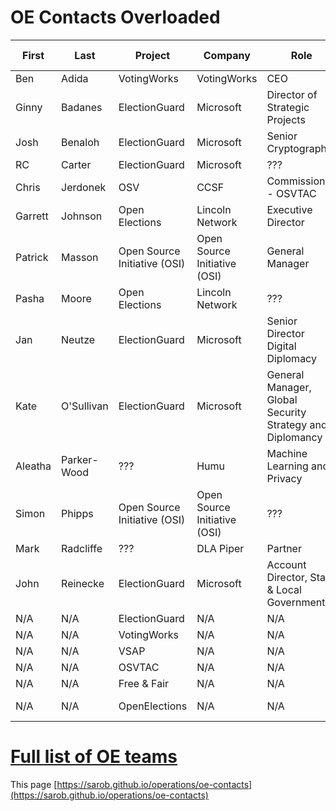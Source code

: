 # OE Contacts Overloaded

First | Last       |   Project    |   Company    | Role      | email        | ML archive
----- | ---------- | ------------ | ------------ | --------- | ------------ | -----------
Ben   | Adida      | VotingWorks   | VotingWorks  | CEO       | <ben@adida.net> | N/A
Ginny | Badanes    | ElectionGuard | Microsoft  | Director of Strategic Projects | <ginnyb@microsoft.com> | N/A
Josh  | Benaloh    | ElectionGuard | Microsoft  | Senior Cryptographer | <benaloh@microsoft.com> | N/A
RC  | Carter | ElectionGuard | Microsoft  | ??? | <rocarter@microsoft.com> | N/A
Chris  | Jerdonek | OSV | CCSF | Commissioner - OSVTAC | <chris.jerdonek@sfgov.org> | N/A
Garrett  | Johnson | Open Elections | Lincoln Network | Executive Director | <garrett@joinlincoln.org> | N/A
Patrick  | Masson | Open Source Initiative (OSI) | Open Source Initiative (OSI) | General Manager | <masson@opensource.org> | N/A
Pasha  | Moore | Open Elections | Lincoln Network | ??? | <pasha@joinlincoln.org> | N/A
Jan  | Neutze | ElectionGuard | Microsoft | Senior Director Digital Diplomacy | <jan.neutze@microsoft.com> | N/A
Kate  | O'Sullivan | ElectionGuard | Microsoft | General Manager, Global Security Strategy and Diplomancy | <kateos@microsoft.com> | N/A
Aleatha | Parker-Wood | ??? | Humu | Machine Learning and Privacy | <aleatha@humu.com> | N/A
Simon  | Phipps | Open Source Initiative (OSI) | Open Source Initiative (OSI) | ??? | <simon@webmink.com> | N/A
Mark  | Radcliffe | ??? | DLA Piper | Partner | <mark.radcliffe@dlapiper.com> | 
John | Reinecke | ElectionGuard | Microsoft | Account Director, State & Local Government | <john.reinecke@microsoft.com> | N/A
N/A | N/A | ElectionGuard | N/A | N/A | ??? | ???
N/A | N/A | VotingWorks | N/A | N/A | ??? | ??? 
N/A | N/A | VSAP | N/A | N/A | ??? | ???
N/A | N/A | OSVTAC  | N/A | N/A | ??? | ??? 
N/A | N/A | Free & Fair | N/A  | N/A | ??? | ???
N/A | N/A | OpenElections  | N/A | N/A | [Code for America Brigade Contact Directory](https://docs.google.com/spreadsheets/d/1zglhAKDUNnvKindAhb6K_DJaLQ_myRYGKvE2DTYolAQ/edit#gid=0) | ??? 

<div class="datatable-end"></div>

# [Full list of OE teams](https://sarob.github.io/operations/oe-community#projects-overloaded)

This page [https://sarob.github.io/operations/oe-contacts](https://sarob.github.io/operations/oe-contacts)

